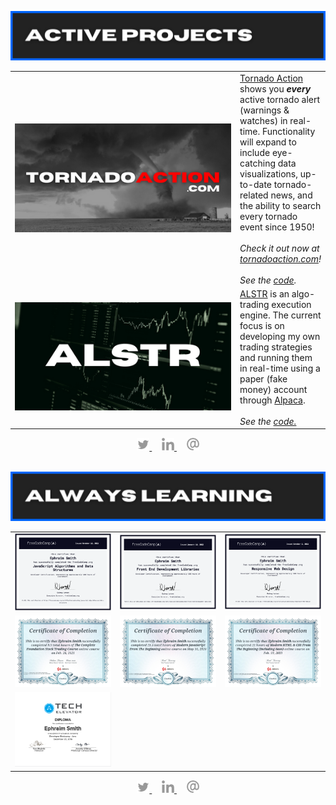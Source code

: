 ![active projects section](./assets/active-projects.png)

<table align='center'>
  <tr>
    <td width='400px'>
      <img src='./assets/tornado-action.png' alt='tornadoaction.com'>
    </td>
    <td>
      <a href='https://tornadoaction.com' target='_blank'>Tornado Action</a> shows you <strong><em>every</em></strong> active tornado alert (warnings & watches) in real-time.  Functionality will expand to include eye-catching data visualizations, up-to-date tornado-related news, and the ability to search every tornado event since 1950!
      <br/>
      <br/>
      <em>Check it out now at <a href='https://tornadoaction.com' target='_blank'>tornadoaction.com</a>!</em>
      <br/>
      <br/>
      <em>See the <a href='https://github.com/ephbuilding/tornado-action' target='_blank'>code</a>.</em>
    </td>
  </tr>
  <tr>
    <td width='400px'>
      <img src='./assets/alstr.png' alt='algo-trading system'>
    </td>
    <td>
      <a href='https://github.com/ephbuilding/alstr' target='_blank'>ALSTR</a> is an algo-trading execution engine.  The current focus is on developing my own trading strategies and running them in real-time using a paper (fake money) account through <a href='https://alpaca.markets/' target='_blank'>Alpaca</a>.
      <br/>
      <br/>
      <em>See the <a href='https://github.com/ephbuilding/alstr' target='_blank'>code.</a></em>
    </td>
  </tr>
</table>

<div align='center'>  
  <a href='https://twitter.com/ephbuilding' alt='social link icon'>
    <img src='./assets/icon-tw.svg' height='20'/>
  </a>
  &nbsp;
  &nbsp;  
  <a href='https://linkedin.com/in/ephbuilding' alt='social link icon'>
    <img src='./assets/icon-li.svg' height='20'/>
  </a>
  &nbsp;
  &nbsp;
  <a href='mailto:email@ephraimsmith.dev' alt='social link icon'>
    <img src='./assets/icon-at.svg' height='20'/>
  </a>
</div>

<br/>

![always learning section graphic](./assets/always-learning.png)

<div align='center'>
  <table>
    <tr>
      <td>
        <img src='./assets/fcc-javascript.png' width='450px'/>      
      </td>      
      <td>
        <img src='./assets/fcc-frontend.png' width='450px'/>
      </td>
      <td>
        <img src='./assets/fcc-responsive-design.png' width='450px'/>
      </td>
    </tr>
    <tr>
      <td>
        <img src='./assets/udemy-stock-trading-1.jpg' width='450px'/>
      </td>
      <td>
        <img src='./assets/udemy-javascript.jpg' width='450px'/>      
      </td>
      <td>
        <img src='./assets/udemy-html-css-sass.jpg' width='450px'/>
      </td>      
    </tr>
    <tr>     
      <td>
        <img src='./assets/tech_elevator.png' width='450px'/>
      </td>      
    </tr>    
  </table>
</div>

<div align='center'>  
  <a href='https://twitter.com/ephbuilding' alt='social link icon'>
    <img src='./assets/icon-tw.svg' height='20'/>
  </a>
  &nbsp;
  &nbsp;  
  <a href='https://linkedin.com/in/ephbuilding' alt='social link icon'>
    <img src='./assets/icon-li.svg' height='20'/>
  </a>
  &nbsp;
  &nbsp;
  <a href='mailto:email@ephraimsmith.dev' alt='social link icon'>
    <img src='./assets/icon-at.svg' height='20'/>
  </a>
</div>
